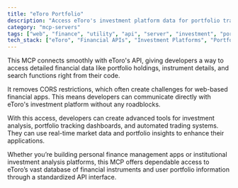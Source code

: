 ```yaml
---
title: "eToro Portfolio"
description: "Access eToro's investment platform data for portfolio tracking and financial analysis via API integration without CORS restrictions."
category: "mcp-servers"
tags: ["web", "finance", "utility", "api", "server", "investment", "portfolio tracking", "financial analysis"]
tech_stack: ["eToro", "Financial APIs", "Investment Platforms", "Portfolio Management", "Market Data", "Real-time Data"]
---
```


This MCP connects smoothly with eToro's API, giving developers a way to access detailed financial data like portfolio holdings, instrument details, and search functions right from their code. 

It removes CORS restrictions, which often create challenges for web-based financial apps. This means developers can communicate directly with eToro's investment platform without any roadblocks.

With this access, developers can create advanced tools for investment analysis, portfolio tracking dashboards, and automated trading systems. They can use real-time market data and portfolio insights to enhance their applications.

Whether you’re building personal finance management apps or institutional investment analysis platforms, this MCP offers dependable access to eToro’s vast database of financial instruments and user portfolio information through a standardized API interface.